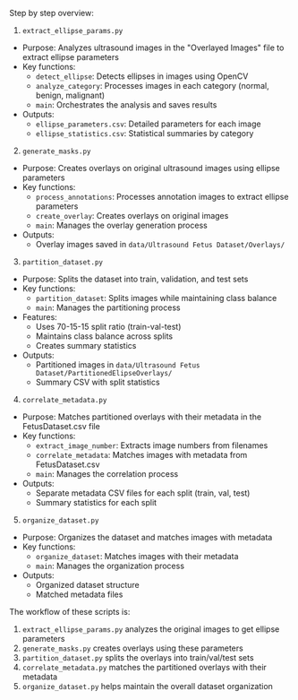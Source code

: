 Step by step overview:

1. `extract_ellipse_params.py`
- Purpose: Analyzes ultrasound images in the "Overlayed Images" file to extract ellipse parameters
- Key functions:
  - `detect_ellipse`: Detects ellipses in images using OpenCV
  - `analyze_category`: Processes images in each category (normal, benign, malignant)
  - `main`: Orchestrates the analysis and saves results
- Outputs:
  - `ellipse_parameters.csv`: Detailed parameters for each image
  - `ellipse_statistics.csv`: Statistical summaries by category

2. `generate_masks.py`
- Purpose: Creates overlays on original ultrasound images using ellipse parameters
- Key functions:
  - `process_annotations`: Processes annotation images to extract ellipse parameters
  - `create_overlay`: Creates overlays on original images
  - `main`: Manages the overlay generation process
- Outputs:
  - Overlay images saved in `data/Ultrasound Fetus Dataset/Overlays/`

3. `partition_dataset.py`
- Purpose: Splits the dataset into train, validation, and test sets
- Key functions:
  - `partition_dataset`: Splits images while maintaining class balance
  - `main`: Manages the partitioning process
- Features:
  - Uses 70-15-15 split ratio (train-val-test)
  - Maintains class balance across splits
  - Creates summary statistics
- Outputs:
  - Partitioned images in `data/Ultrasound Fetus Dataset/PartitionedElipseOverlays/`
  - Summary CSV with split statistics

4. `correlate_metadata.py`
- Purpose: Matches partitioned overlays with their metadata in the FetusDataset.csv file
- Key functions:
  - `extract_image_number`: Extracts image numbers from filenames
  - `correlate_metadata`: Matches images with metadata from FetusDataset.csv
  - `main`: Manages the correlation process
- Outputs:
  - Separate metadata CSV files for each split (train, val, test)
  - Summary statistics for each split

5. `organize_dataset.py`
- Purpose: Organizes the dataset and matches images with metadata
- Key functions:
  - `organize_dataset`: Matches images with their metadata
  - `main`: Manages the organization process
- Outputs:
  - Organized dataset structure
  - Matched metadata files

The workflow of these scripts is:
1. `extract_ellipse_params.py` analyzes the original images to get ellipse parameters
2. `generate_masks.py` creates overlays using these parameters
3. `partition_dataset.py` splits the overlays into train/val/test sets
4. `correlate_metadata.py` matches the partitioned overlays with their metadata
5. `organize_dataset.py` helps maintain the overall dataset organization


